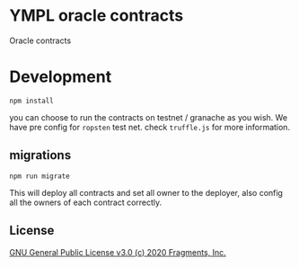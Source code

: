 # YMPL oracle contracts
Oracle contracts 

# Development
```
npm install
```

you can choose to run the contracts on testnet / granache as you wish. We have pre config for `ropsten` test net. check `truffle.js` for more information.


## migrations

```
npm run migrate
```
This will deploy all contracts and set all owner to the deployer, also config all the owners of each contract correctly.

## License

[GNU General Public License v3.0 (c) 2020 Fragments, Inc.](./LICENSE)
